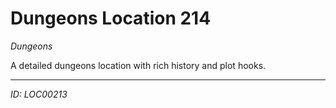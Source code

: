 # Dungeons Location 214

*Dungeons*

A detailed dungeons location with rich history and plot hooks.

---
*ID: LOC00213*